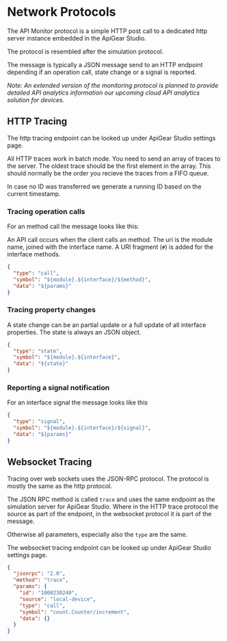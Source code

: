 # Network Protocols

The API Monitor protocol is a simple HTTP post call to a dedicated http server instance embedded in the ApiGear Studio.

The protocol is resembled after the simulation protocol.

The message is typically a JSON message send to an HTTP endpoint depending if an operation call, state change or a signal is reported.

_Note: An extended version of the monitoring protocol is planned to provide detailed API analytics information our upcoming cloud API analytics solution for devices._

## HTTP Tracing

The http tracing endpoint can be looked up under ApiGear Studio settings page.

All HTTP traces work in batch mode. You need to send an array of traces to the server. The oldest trace should be the first element in the array. This should normally be the order you recieve the traces from a FIFO queue.

In case no ID was transferred we generate a running ID based on the current timestamp.

### Tracing operation calls

For an method call the message looks like this:

An API call occurs when the client calls an method. The uri is the module name, joined with the interface name. A URI fragment (`#`) is added for the interface methods.

```json
{
  "type": "call",
  "symbol": "${module}.${interface}/${method}",
  "data": "${params}"
}
```

### Tracing property changes

A state change can be an partial update or a full update of all interface properties. The state is always an JSON object.

```json
{
  "type": "state",
  "symbol": "${module}.${interface}",
  "data": "${state}"
}
```

### Reporting a signal notification

For an interface signal the message looks like this

```json
{
  "type": "signal",
  "symbol": "${module}.${interface}/${signal}",
  "data": "${params}"
}
```

## Websocket Tracing

Tracing over web sockets uses the JSON-RPC protocol. The protocol is mostly the same as the http protocol.

The JSON RPC method is called `trace` and uses the same endpoint as the simulation server for ApiGear Studio.
Where in the HTTP trace protocol the source as part of the endpoint, in the websocket protocol it is part of the message.

Otherwise all parameters, especially also the `type` are the same.

The websocket tracing endpoint can be looked up under ApiGear Studio settings page.

```json
{
  "jsonrpc": "2.0",
  "method": "trace",
  "params": {
    "id": "1000230240",
    "source": "local-device",
    "type": "call",
    "symbol": "count.Counter/increment",
    "data": {}
  }
}
```
